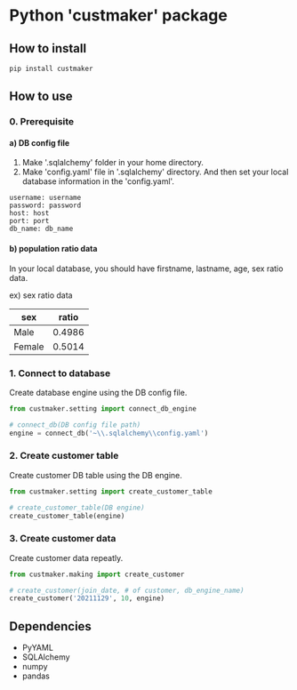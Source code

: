 # Python 'custmaker' package

## How to install
```bash
pip install custmaker
```

## How to use

### 0. Prerequisite

#### a) DB config file

1) Make '.sqlalchemy' folder in your home directory.
2) Make 'config.yaml' file in '.sqlalchemy' directory.
   And then set your local database information in the 'config.yaml'.
   
```
username: username
password: password
host: host
port: port
db_name: db_name
```

#### b) population ratio data
In your local database, you should have firstname, lastname, age, sex ratio data.

ex) sex ratio data

|sex|ratio|
|------|---|
|Male|0.4986|
|Female|0.5014|


### 1. Connect to database
Create database engine using the DB config file.

```python
from custmaker.setting import connect_db_engine

# connect_db(DB config file path)
engine = connect_db('~\\.sqlalchemy\\config.yaml')
```

### 2. Create customer table
Create customer DB table using the DB engine.

```python
from custmaker.setting import create_customer_table

# create_customer_table(DB engine)
create_customer_table(engine)
```
### 3. Create customer data

Create customer data repeatly.

```python
from custmaker.making import create_customer

# create_customer(join_date, # of customer, db_engine_name)
create_customer('20211129', 10, engine)
```


## Dependencies
- PyYAML
- SQLAlchemy
- numpy
- pandas